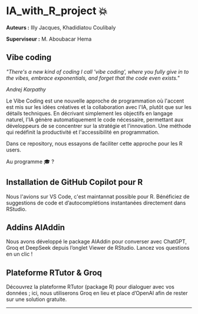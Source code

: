 # IA_with_R_project 💥

**Auteurs :**  Illy Jacques, Khadidiatou Coulibaly

**Superviseur :** M. Aboubacar Hema

## Vibe coding

*"There's a new kind of coding I call 'vibe coding', where you fully give in to the vibes, embrace exponentials, and forget that the code even exists."*

*Andrej Karpathy*

Le Vibe Coding est une nouvelle approche de programmation où l'accent est mis sur les idées créatives et la collaboration avec l'IA, plutôt que sur les détails techniques.
En décrivant simplement les objectifs en langage naturel, l'IA génère automatiquement le code nécessaire, permettant aux développeurs de se concentrer sur la stratégie et l'innovation. 
Une méthode qui redéfinit la productivité et l'accessibilité en programmation.

Dans ce repository, nous essayons de faciliter cette approche pour les R users.

Au programme 🎓 ?

## Installation de GitHub Copilot pour R  
   Nous l'avions sur VS Code, c'est maintannat possible pour R. Bénéficiez de suggestions de code et d’autocomplétions instantanées directement dans RStudio.

## Addins AIAddin 
   Nous avons développé le package AIAddin pour converser avec ChatGPT, Groq et DeepSeek depuis l’onglet Viewer de RStudio. 
   Lancez vos questions en un clic !

## Plateforme RTutor & Groq  
   Découvrez la plateforme RTutor (package R) pour dialoguer avec vos données ; ici, nous utiliserons Groq en lieu et place d’OpenAI afin de rester sur une solution gratuite.

---

